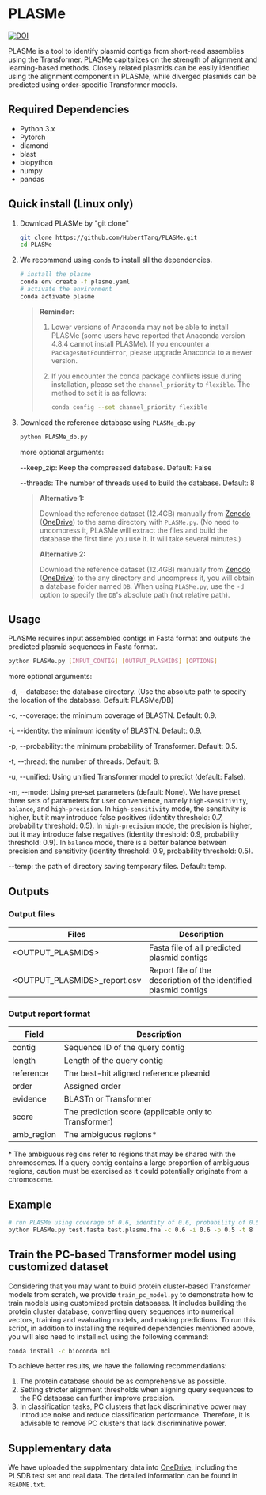 # PLASMe

[![DOI](https://zenodo.org/badge/578918028.svg)](https://zenodo.org/badge/latestdoi/578918028)

PLASMe is a tool to identify plasmid contigs from short-read assemblies using the Transformer. PLASMe capitalizes on the strength of alignment and learning-based methods. Closely related plasmids can be easily identified using the alignment component in PLASMe, while diverged plasmids can be predicted using order-specific Transformer models.

## Required Dependencies

* Python 3.x
* Pytorch
* diamond
* blast
* biopython
* numpy
* pandas

## Quick install (Linux only)

1. Download PLASMe by "git clone"

   ```bash
   git clone https://github.com/HubertTang/PLASMe.git
   cd PLASMe
   ```

2. We recommend using `conda` to install all the dependencies.

   ```bash
   # install the plasme
   conda env create -f plasme.yaml
   # activate the environment
   conda activate plasme
   ```

   > **Reminder:**
   >
   > 1. Lower versions of Anaconda may not be able to install PLASMe (some users have reported that Anaconda version 4.8.4 cannot install PLASMe). If you encounter a `PackagesNotFoundError`, please upgrade Anaconda to a newer version.
   >
   > 2. If you encounter the conda package conflicts issue during installation, please set the `channel_priority`  to `flexible`. The method to set it is as follows:
   >
   >    ```bash
   >    conda config --set channel_priority flexible
   >    ```


3. Download the reference database using `PLASMe_db.py`

   ```bash
   python PLASMe_db.py
   ```

   more optional arguments:

   --keep_zip: Keep the compressed database. Default: False

   --threads: The number of threads used to build the database. Default:  8

   > **Alternative 1:**
   >
   > Download the reference dataset (12.4GB) manually from [Zenodo](https://zenodo.org/record/8046934/files/DB.zip?download=1) ([OneDrive](https://portland-my.sharepoint.com/:u:/g/personal/xubotang2-c_my_cityu_edu_hk/ERYxOA6rEUVLpyWyyWRECWABFKb4F51IYmGlobFvH8GTLw?e=W2zl00)) to the same directory with `PLASMe.py`. (No need to uncompress it, PLASMe will extract the files and build the database the first time you use it. It will take several minutes.)
   >
   > **Alternative 2:**
   >
   > Download the reference dataset (12.4GB) manually from [Zenodo](https://zenodo.org/record/8046934/files/DB.zip?download=1) ([OneDrive](https://portland-my.sharepoint.com/:u:/g/personal/xubotang2-c_my_cityu_edu_hk/ERYxOA6rEUVLpyWyyWRECWABFKb4F51IYmGlobFvH8GTLw?e=W2zl00)) to the any directory and uncompress it, you will obtain a database folder named `DB`. When using `PLASMe.py`, use the `-d` option to specify the `DB`'s absolute path (not relative path).

## Usage

PLASMe requires input assembled contigs in Fasta format and outputs the predicted plasmid sequences in Fasta format.

```bash
python PLASMe.py [INPUT_CONTIG] [OUTPUT_PLASMIDS] [OPTIONS]
```

 more optional arguments:

   -d, --database: the database directory. (Use the absolute path to specify the location of the database. Default: PLASMe/DB)

   -c, --coverage: the minimum coverage of BLASTN. Default: 0.9.

   -i, --identity: the minimum identity of BLASTN. Default: 0.9.

   -p, --probability: the minimum probability of Transformer. Default: 0.5.

   -t, --thread: the number of threads. Default: 8.

   -u, --unified: Using unified Transformer model to predict  (default: False).

   -m, --mode: Using pre-set parameters (default: None). We have preset three sets of parameters for user convenience, namely `high-sensitivity`, `balance`, and `high-precision`. In `high-sensitivity` mode, the sensitivity is higher, but it may introduce false positives (identity threshold: 0.7, probability threshold: 0.5). In `high-precision` mode, the precision is higher, but it may introduce false negatives (identity threshold: 0.9, probability threshold: 0.9). In `balance` mode, there is a better balance between precision and sensitivity (identity threshold: 0.9, probability threshold: 0.5).

   --temp: the path of directory saving temporary files. Default: temp.

## Outputs

### Output files

| Files                        | Description                                                  |
| ---------------------------- | ------------------------------------------------------------ |
| <OUTPUT_PLASMIDS>            | Fasta file of all predicted plasmid contigs                  |
| <OUTPUT_PLASMIDS>_report.csv | Report file of the description of the identified plasmid contigs |

### Output report format

| Field      | Description                                           |
| ---------- | ----------------------------------------------------- |
| contig     | Sequence ID of the query contig                       |
| length     | Length of the query contig                            |
| reference  | The best-hit aligned reference plasmid                |
| order      | Assigned order                                        |
| evidence   | BLASTn or Transformer                                 |
| score      | The prediction score (applicable only to Transformer) |
| amb_region | The ambiguous regions*                                |

\* The ambiguous regions refer to regions that may be shared with the chromosomes. If a query contig contains a large proportion of ambiguous regions, caution must be exercised as it could potentially originate from a chromosome.

## Example

```bash
# run PLASMe using coverage of 0.6, identity of 0.6, probability of 0.5, and 8 threads to identify the palsmids.
python PLASMe.py test.fasta test.plasme.fna -c 0.6 -i 0.6 -p 0.5 -t 8
```

## Train the PC-based Transformer model using customized dataset

Considering that you may want to build protein cluster-based Transformer models from scratch, we provide `train_pc_model.py` to demonstrate how to train models using customized protein databases. It includes building the protein cluster database, converting query sequences into numerical vectors, training and evaluating models, and making predictions. To run this script, in addition to installing the required dependencies mentioned above, you will also need to install `mcl` using the following command:

```bash
conda install -c bioconda mcl
```

To achieve better results, we have the following recommendations:

1. The protein database should be as comprehensive as possible.
2. Setting stricter alignment thresholds when aligning query sequences to the PC database can further improve precision.
3. In classification tasks, PC clusters that lack discriminative power may introduce noise and reduce classification performance. Therefore, it is advisable to remove PC clusters that lack discriminative power.

## Supplementary data

We have uploaded the supplmentary data into [OneDrive](https://portland-my.sharepoint.com/:f:/g/personal/xubotang2-c_my_cityu_edu_hk/Es13c1PbeOtHi10FyeThOP8BCaJ3MyEMCNj33-GUby0DRw?e=wVFybc), including the PLSDB test set and real data. The detailed information can be found in `README.txt`.